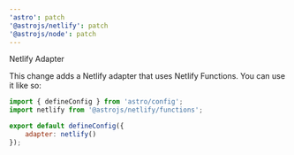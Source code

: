 ```yaml
---
'astro': patch
'@astrojs/netlify': patch
'@astrojs/node': patch
---
```


Netlify Adapter

This change adds a Netlify adapter that uses Netlify Functions. You can use it like so:

```js
import { defineConfig } from 'astro/config';
import netlify from '@astrojs/netlify/functions';

export default defineConfig({
	adapter: netlify()
});
```
